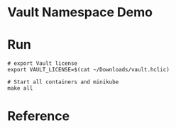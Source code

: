 # Vault Namespace Demo

# Run

```shell
# export Vault license
export VAULT_LICENSE=$(cat ~/Downloads/vault.hclic)     

# Start all containers and minikube
make all
```

# Reference
